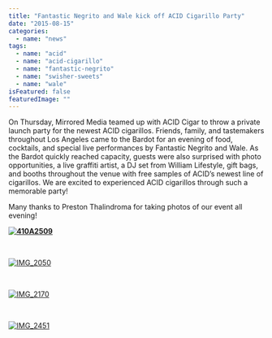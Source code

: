 ```yaml
---
title: "Fantastic Negrito and Wale kick off ACID Cigarillo Party"
date: "2015-08-15"
categories: 
  - name: "news"
tags: 
  - name: "acid"
  - name: "acid-cigarillo"
  - name: "fantastic-negrito"
  - name: "swisher-sweets"
  - name: "wale"
isFeatured: false
featuredImage: ""
---
```


On Thursday, Mirrored Media teamed up with ACID Cigar to throw a private launch party for the newest ACID cigarillos. Friends, family, and tastemakers throughout Los Angeles came to the Bardot for an evening of food, cocktails, and special live performances by Fantastic Negrito and Wale. As the Bardot quickly reached capacity, guests were also surprised with photo opportunities, a live graffiti artist, a DJ set from William Lifestyle, gift bags, and booths throughout the venue with free samples of ACID’s newest line of cigarillos. We are excited to experienced ACID cigarillos through such a memorable party!

Many thanks to Preston Thalindroma for taking photos of our event all evening!

**[![410A2509](http://www.mirroredmedia.com/wp-content/uploads/2015/08/410A2509.jpg)](http://www.mirroredmedia.com/wp-content/uploads/2015/08/410A2509.jpg)**

 

[![IMG_2050](http://www.mirroredmedia.com/wp-content/uploads/2015/08/IMG_2050.jpg)](http://www.mirroredmedia.com/wp-content/uploads/2015/08/IMG_2050.jpg)

 

[![IMG_2170](http://www.mirroredmedia.com/wp-content/uploads/2015/08/IMG_2170.jpg)](http://www.mirroredmedia.com/wp-content/uploads/2015/08/IMG_2170.jpg)

 

[![IMG_2451](http://www.mirroredmedia.com/wp-content/uploads/2015/08/IMG_2451.jpg)](http://www.mirroredmedia.com/wp-content/uploads/2015/08/IMG_2451.jpg)
